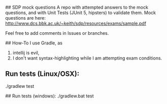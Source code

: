 ## SDP mock questions
A repo with attempted answers to the mock questions, and with Unit Tests (JUnit 5, hipsters) to validate them.
Mock questions are here: http://www.dcs.bbk.ac.uk/~keith/sdp/resources/exams/sample.pdf

Feel free to add comments in Issues or branches.

## How-To
I use Gradle, as
1) intellij is evil,
2) I don't want syntax-highlighting while I am attempting exam conditions.

## Run tests (Linux/OSX):
./gradlew test

## Run tests (windows):
./gradlew.bat test
